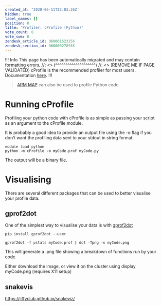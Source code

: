 ```yaml
---
created_at: '2020-05-11T22:03:36Z'
hidden: true
label_names: []
position: 0
title: 'Profiler: cProfile (Python)'
vote_count: 0
vote_sum: 0
zendesk_article_id: 360001523256
zendesk_section_id: 360000278935
---
```



[//]: <> (REMOVE ME IF PAGE VALIDATED)
[//]: <> (vvvvvvvvvvvvvvvvvvvv)
 !!! Info
     This page has been automatically migrated and may contain formatting errors.
[//]: <> (^^^^^^^^^^^^^^^^^^^^)
[//]: <> (REMOVE ME IF PAGE VALIDATED)
cProfile is the recommended profiler for most users. Documentation
[here](https://docs.python.org/2/library/profile.html#module-profile).
!!!
>
> [ARM MAP](https://support.nesi.org.nz/hc/en-gb/articles/360000930396)
> can also be used to profile Python code.

# Running cProfile

Profiling your python code with cProfile is as simple as passing your
script as an argument to the cProfile module. 

It is probably a good idea to provide an output file using the -o flag
if you don't want the profiling data sent to your stdout in string
format. 

    module load python
    python -m cProfile -o myCode.prof myCode.py

The output will be a binary file.

# Visualising

There are several different packages that can be used to better
visualise your profile data.

## gprof2dot

One of the simplest way to visualise your data is with
[gprof2dot](https://github.com/jrfonseca/gprof2dot) 

    pip install gprof2dot --user

    gprof2dot -f pstats myCode.prof | dot -Tpng -o myCode.png

This will generate a .png file showing a breakdown of functions run by
your code.

Either download the image, or view it on the cluster using display
myCode.png (requires X11 setup)

## snakevis

<https://jiffyclub.github.io/snakeviz/>

 
